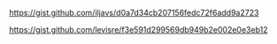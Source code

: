 https://gist.github.com/iljavs/d0a7d34cb207156fedc72f6add9a2723

https://gist.github.com/levisre/f3e591d299569db949b2e002e0e3eb12

